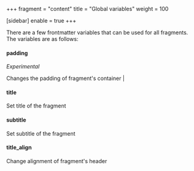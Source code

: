 +++
fragment = "content"
title = "Global variables"
weight = 100

[sidebar]
  enable = true
+++

There are a few frontmatter variables that can be used for all fragments. The
variables are as follows:

#### padding
*Experimental* 

Changes the padding of fragment's container |

#### title
Set title of the fragment

#### subtitle    
Set subtitle of the fragment

#### title_align 
Change alignment of fragment's header
